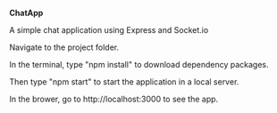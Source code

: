 **ChatApp**

A simple chat application using Express and Socket.io

Navigate to the project folder.

In the terminal, type "npm install" to download dependency packages.

Then type "npm start" to start the application in a local server.

In the brower, go to http://localhost:3000 to see the app.
